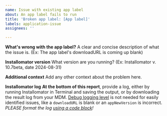 ```yaml
---
name: Issue with existing app label
about: An app label fails to run
title: 'Broken app label: [App label]'
labels: application-issue
assignees: ''

---
```


**What's wrong with the app label?**
A clear and concise description of what the issue is. (Ex: The app label's downloadURL is coming up blank)

**Installomator version**
What version are you running? (Ex: Installomator v. 10.7beta, date 2024-08-31)

**Additional context**
Add any other context about the problem here.

**Installomator log**
**At the bottom of this report**, provide a log, either by running Installomator in Terminal and saving the output, or by downloading the result log from your MDM. [Debug logging level](https://github.com/Installomator/Installomator/wiki/Configuration-and-Variables#logging-level) is not needed for easily identified issues, like a `downloadURL` is blank or an `appNewVersion` is incorrect. *PLEASE format the log [using a code block](https://docs.github.com/en/get-started/writing-on-github/working-with-advanced-formatting/creating-and-highlighting-code-blocks#fenced-code-blocks)!*
